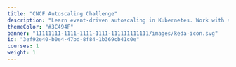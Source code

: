 ```yaml
---
title: "CNCF Autoscaling Challenge"
description: "Learn event-driven autoscaling in Kubernetes. Work with scaled objects in KEDA, monitoring with Prometheus, Open Telemetry & CloudEvents and advanced KEDA configurations."
themeColor: "#3C494F"
banner: "11111111-1111-1111-1111-111111111111/images/keda-icon.svg"
id: "3ef92e40-b0e4-47bd-8f84-1b369cb41c0e"
courses: 1
weight: 1
---
```

